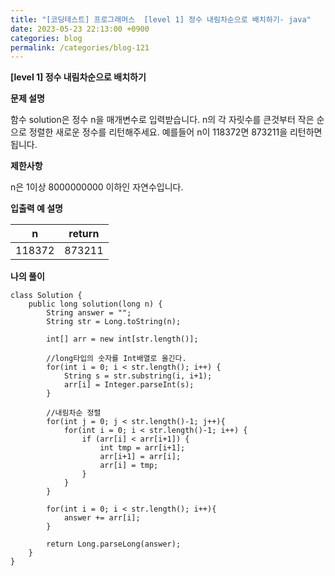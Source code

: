 ```yaml
---
title: "[코딩테스트] 프로그래머스  [level 1] 정수 내림차순으로 배치하기- java"
date: 2023-05-23 22:13:00 +0900
categories: blog
permalink: /categories/blog-121
---
```



**[level 1] 정수 내림차순으로 배치하기**



**문제 설명**

함수 solution은 정수 n을 매개변수로 입력받습니다. n의 각 자릿수를 큰것부터 작은 순으로 정렬한 새로운 정수를 리턴해주세요. 예를들어 n이 118372면 873211을 리턴하면 됩니다.




**제한사항**

n은 1이상 8000000000 이하인 자연수입니다.


**입출력 예 설명**

|n	|return|
|---|---|
|118372|	873211|

**나의 풀이**

```
class Solution {
    public long solution(long n) {
        String answer = "";
        String str = Long.toString(n);
        
        int[] arr = new int[str.length()];
        
        //long타입의 숫자를 Int배열로 올긴다.
        for(int i = 0; i < str.length(); i++) {
            String s = str.substring(i, i+1);
            arr[i] = Integer.parseInt(s);
        }
        
        //내림차순 정렬
        for(int j = 0; j < str.length()-1; j++){
            for(int i = 0; i < str.length()-1; i++) {
                if (arr[i] < arr[i+1]) {
                    int tmp = arr[i+1];
                    arr[i+1] = arr[i];
                    arr[i] = tmp;
                }
            }
        }
        
        for(int i = 0; i < str.length(); i++){
            answer += arr[i];
        }
        
        return Long.parseLong(answer);
    }
}
```


